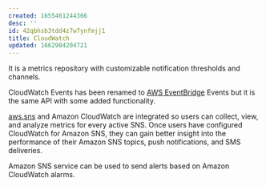 ```yaml
---
created: 1655461244366
desc: ''
id: 42qbhsb3tdd4z7w7ynfmjj1
title: CloudWatch
updated: 1662904204721
---
```

   
It is a metrics repository with customizable notification thresholds and channels.   
   
CloudWatch Events has been renamed to [AWS EventBridge](../devlog/AWS%20EventBridge.md) Events but it is the same API with some added functionality.   
   
[aws.sns](/not_created.md) and Amazon CloudWatch are integrated so users can collect, view, and analyze metrics for every active SNS. Once users have configured CloudWatch for Amazon SNS, they can gain better insight into the performance of their Amazon SNS topics, push notifications, and SMS deliveries.   
   
Amazon SNS service can be used to send alerts based on Amazon CloudWatch alarms.